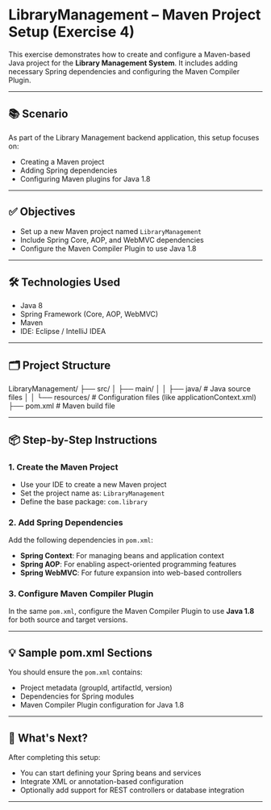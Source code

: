 # LibraryManagement – Maven Project Setup (Exercise 4)

This exercise demonstrates how to create and configure a Maven-based Java project for the **Library Management System**. It includes adding necessary Spring dependencies and configuring the Maven Compiler Plugin.

---

## 📚 Scenario

As part of the Library Management backend application, this setup focuses on:

- Creating a Maven project
- Adding Spring dependencies
- Configuring Maven plugins for Java 1.8

---

## ✅ Objectives

- Set up a new Maven project named `LibraryManagement`
- Include Spring Core, AOP, and WebMVC dependencies
- Configure the Maven Compiler Plugin to use Java 1.8

---

## 🛠 Technologies Used

- Java 8
- Spring Framework (Core, AOP, WebMVC)
- Maven
- IDE: Eclipse / IntelliJ IDEA

---

## 🗂 Project Structure
LibraryManagement/
├── src/
│ ├── main/
│ │ ├── java/ # Java source files
│ │ └── resources/ # Configuration files (like applicationContext.xml)
├── pom.xml # Maven build file


---

## 📦 Step-by-Step Instructions

### 1. Create the Maven Project

- Use your IDE to create a new Maven project
- Set the project name as: `LibraryManagement`
- Define the base package: `com.library`

### 2. Add Spring Dependencies

Add the following dependencies in `pom.xml`:

- **Spring Context**: For managing beans and application context
- **Spring AOP**: For enabling aspect-oriented programming features
- **Spring WebMVC**: For future expansion into web-based controllers

### 3. Configure Maven Compiler Plugin

In the same `pom.xml`, configure the Maven Compiler Plugin to use **Java 1.8** for both source and target versions.

---

## 💡 Sample pom.xml Sections

You should ensure the `pom.xml` contains:

- Project metadata (groupId, artifactId, version)
- Dependencies for Spring modules
- Maven Compiler Plugin configuration for Java 1.8

---

## 🚀 What's Next?

After completing this setup:

- You can start defining your Spring beans and services
- Integrate XML or annotation-based configuration
- Optionally add support for REST controllers or database integration

---
 
